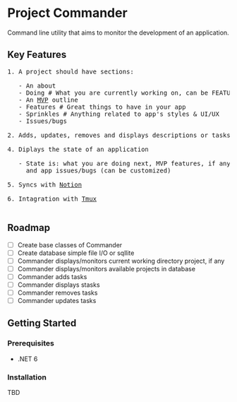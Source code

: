 # Project Commander

Command line utility that aims to monitor the development of an application.

## Key Features

<pre>
1. A project should have sections:

   - An about
   - Doing # What you are currently working on, can be FEATURES, MVP, SPRINKLES, ISSUES/BUGS
   - An <a href="https://en.wikipedia.org/wiki/Minimum_viable_product" target="_blank">MVP</a> outline
   - Features # Great things to have in your app
   - Sprinkles # Anything related to app's styles & UI/UX
   - Issues/bugs

2. Adds, updates, removes and displays descriptions or tasks from each section

4. Diplays the state of an application

   - State is: what you are doing next, MVP features, if any; else app desired features,
     and app issues/bugs (can be customized) 

5. Syncs with <a href="https://notion.com/" target="_blank">Notion</a>

6. Intagration with <a href="https://github.com/tmux/tmux/wiki" target="_blank">Tmux</a>

</pre>

## Roadmap

- [ ] Create base classes of Commander
- [ ] Create database simple file I/O or sqllite
- [ ] Commander displays/monitors current working directory project, if any
- [ ] Commander displays/monitors available projects in database
- [ ] Commander adds tasks
- [ ] Commander displays stasks
- [ ] Commander removes tasks
- [ ] Commander updates tasks

## Getting Started

### Prerequisites

- .NET 6

### Installation

TBD
